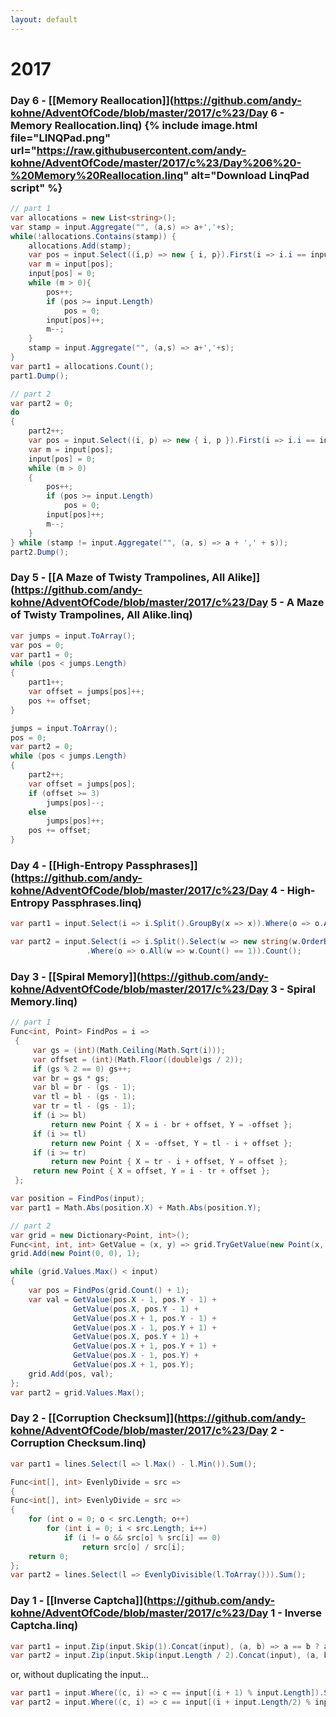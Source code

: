 ```yaml
---
layout: default
---
```


# 2017

### Day 6 - [[Memory Reallocation]](https://github.com/andy-kohne/AdventOfCode/blob/master/2017/c%23/Day 6 - Memory Reallocation.linq) {% include image.html file="LINQPad.png" url="https://raw.githubusercontent.com/andy-kohne/AdventOfCode/master/2017/c%23/Day%206%20-%20Memory%20Reallocation.linq" alt="Download LinqPad script" %}

```csharp
// part 1
var allocations = new List<string>();
var stamp = input.Aggregate("", (a,s) => a+','+s);
while(!allocations.Contains(stamp)) {
	allocations.Add(stamp);
	var pos = input.Select((i,p) => new { i, p}).First(i => i.i == input.Max()).p;
	var m = input[pos];
	input[pos] = 0;
	while (m > 0){
		pos++;
		if (pos >= input.Length)
			pos = 0;
		input[pos]++;
		m--;
	}
	stamp = input.Aggregate("", (a,s) => a+','+s);
}
var part1 = allocations.Count();
part1.Dump();

// part 2
var part2 = 0;
do
{
	part2++;
	var pos = input.Select((i, p) => new { i, p }).First(i => i.i == input.Max()).p;
	var m = input[pos];
	input[pos] = 0;
	while (m > 0)
	{
		pos++;
		if (pos >= input.Length)
			pos = 0;
		input[pos]++;
		m--;
	}
} while (stamp != input.Aggregate("", (a, s) => a + ',' + s));
part2.Dump();
```


### Day 5 - [[A Maze of Twisty Trampolines, All Alike]](https://github.com/andy-kohne/AdventOfCode/blob/master/2017/c%23/Day 5 - A Maze of Twisty Trampolines, All Alike.linq)

```csharp
var jumps = input.ToArray();
var pos = 0;
var part1 = 0;
while (pos < jumps.Length)
{
	part1++;
	var offset = jumps[pos]++;
	pos += offset;
}

jumps = input.ToArray();
pos = 0;
var part2 = 0;
while (pos < jumps.Length)
{
	part2++;
	var offset = jumps[pos];
	if (offset >= 3)
		jumps[pos]--;
	else
		jumps[pos]++;
	pos += offset;
}
```


### Day 4 - [[High-Entropy Passphrases]](https://github.com/andy-kohne/AdventOfCode/blob/master/2017/c%23/Day 4 - High-Entropy Passphrases.linq)

```csharp
var part1 = input.Select(i => i.Split().GroupBy(x => x)).Where(o => o.All(oo => oo.Count() == 1)).Count();

var part2 = input.Select(i => i.Split().Select(w => new string(w.OrderBy(c => c).ToArray())).GroupBy(w => w))
				 .Where(o => o.All(w => w.Count() == 1)).Count();
```


### Day 3 - [[Spiral Memory]](https://github.com/andy-kohne/AdventOfCode/blob/master/2017/c%23/Day 3 - Spiral Memory.linq)

```csharp
// part 1
Func<int, Point> FindPos = i =>
 {
	 var gs = (int)(Math.Ceiling(Math.Sqrt(i)));
	 var offset = (int)(Math.Floor((double)gs / 2));
	 if (gs % 2 == 0) gs++;
	 var br = gs * gs;
	 var bl = br - (gs - 1);
	 var tl = bl - (gs - 1);
	 var tr = tl - (gs - 1);
	 if (i >= bl)
		 return new Point { X = i - br + offset, Y = -offset };
	 if (i >= tl)
		 return new Point { X = -offset, Y = tl - i + offset };
	 if (i >= tr)
		 return new Point { X = tr - i + offset, Y = offset };
	 return new Point { X = offset, Y = i - tr + offset };
 };

var position = FindPos(input);
var part1 = Math.Abs(position.X) + Math.Abs(position.Y);
```

```csharp
// part 2
var grid = new Dictionary<Point, int>();
Func<int, int, int> GetValue = (x, y) => grid.TryGetValue(new Point(x, y), out int r) ? r : 0;
grid.Add(new Point(0, 0), 1);

while (grid.Values.Max() < input)
{
	var pos = FindPos(grid.Count() + 1);
	var val = GetValue(pos.X - 1, pos.Y - 1) +
			  GetValue(pos.X, pos.Y - 1) +
			  GetValue(pos.X + 1, pos.Y - 1) +
			  GetValue(pos.X - 1, pos.Y + 1) +
			  GetValue(pos.X, pos.Y + 1) +
			  GetValue(pos.X + 1, pos.Y + 1) +
			  GetValue(pos.X - 1, pos.Y) +
			  GetValue(pos.X + 1, pos.Y);
	grid.Add(pos, val);
};
var part2 = grid.Values.Max();
```


### Day 2 - [[Corruption Checksum]](https://github.com/andy-kohne/AdventOfCode/blob/master/2017/c%23/Day 2 - Corruption Checksum.linq)

```csharp
var part1 = lines.Select(l => l.Max() - l.Min()).Sum();

Func<int[], int> EvenlyDivide = src =>
{
Func<int[], int> EvenlyDivide = src =>
{
	for (int o = 0; o < src.Length; o++)
		for (int i = 0; i < src.Length; i++)
			if (i != o && src[o] % src[i] == 0)
				return src[o] / src[i];
	return 0;
};
var part2 = lines.Select(l => EvenlyDivisible(l.ToArray())).Sum();
```


### Day 1 - [[Inverse Captcha]](https://github.com/andy-kohne/AdventOfCode/blob/master/2017/c%23/Day 1 - Inverse Captcha.linq)

```csharp
var part1 = input.Zip(input.Skip(1).Concat(input), (a, b) => a == b ? a - '0' : 0).Sum();
var part2 = input.Zip(input.Skip(input.Length / 2).Concat(input), (a, b) => a == b ? a - '0' : 0).Sum();
```

or, without duplicating the input...

```csharp
var part1 = input.Where((c, i) => c == input[(i + 1) % input.Length]).Sum(c => c - '0');
var part2 = input.Where((c, i) => c == input[(i + input.Length/2) % input.Length]).Sum(c => c - '0');
```